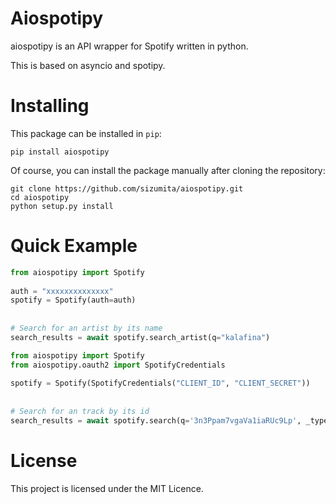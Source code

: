 # Aiospotipy
aiospotipy is an API wrapper for Spotify written in python.

This is based on asyncio and spotipy.


# Installing
This package can be installed in `pip`:
```commandline
pip install aiospotipy
```
Of course, you can install the package manually after cloning the repository:
```commandline
git clone https://github.com/sizumita/aiospotipy.git
cd aiospotipy
python setup.py install
```

# Quick Example
```python
from aiospotipy import Spotify
 
auth = "xxxxxxxxxxxxxx"
spotify = Spotify(auth=auth)
 
 
# Search for an artist by its name
search_results = await spotify.search_artist(q="kalafina")

```
```python
from aiospotipy import Spotify
from aiospotipy.oauth2 import SpotifyCredentials
 
spotify = Spotify(SpotifyCredentials("CLIENT_ID", "CLIENT_SECRET"))
 
 
# Search for an track by its id
search_results = await spotify.search(q='3n3Ppam7vgaVa1iaRUc9Lp', _type='track')
```

# License
This project is licensed under the MIT Licence.
